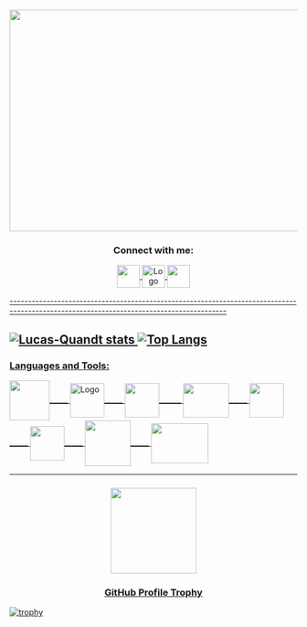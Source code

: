 <h3 align="center"><img align="center" src="https://github.com/Lucas-Quandt/Lucas-Quandt/assets/103226578/3b1157ab-3e14-4071-8c47-ca3a2593682d" alt="" height="388" width="870" /a>

                        
<h3 align="center">Connect with me:</h3>
<p align="center">
<a href="https://www.linkedin.com/in/lucas-quandt-b90901128/" target="blank"><img align="center" src="https://cdn.cdnlogo.com/logos/l/66/linkedin-icon.svg" alt="" height="40" width="40" /a>
<a href="https://www.instagram.com/quandt_/" target="blank"><img align="center" img src="https://cdn.cdnlogo.com/logos/i/4/instagram.svg" alt="Logo" width="40" height="40" /a>
<a href="mailto:lucasdantas2556@gmail.com" target="blank"><img align="center" src="https://cdn.cdnlogo.com/logos/g/68/gmail-icon.svg" alt="" height="40" width="40">
</p>
-----------------------------------------------------------------------------------------------------------------------------------------

![Lucas-Quandt stats](https://github-readme-stats.vercel.app/api?username=lucas-quandt&theme=tokyonight&show_icons=true) ![Top Langs](https://github-readme-stats.vercel.app/api/top-langs/?username=lucas-quandt&theme=tokyonight&show_icons=true)
----------------------------------------------------------------------------------------------------------------------------------------------------  

<h3 align="left">Languages and Tools:</h3>
<p align="left">
<a href=target="blank"><img align="center" src="https://cdn.cdnlogo.com/logos/j/86/java.svg" alt="" height="70" width="70" /a>_____
<a href=target="blank"><img align="center" img src="https://cdn.cdnlogo.com/logos/j/69/javascript.svg" alt="Logo" width="60" height="60" /a>_____
<a href=target="blank"><img align="center" src="https://cdn.cdnlogo.com/logos/h/90/html-5.svg" alt="" height="60" width="60">______
<a href=target="blank"><img align="center" src="https://github.com/Lucas-Quandt/Lucas-Quandt/assets/103226578/284aab1d-723c-4d47-857d-3778326bac8f" alt="" height="60" width="80">_____
<a href=target="blank"><img align="center" src="https://cdn.cdnlogo.com/logos/n/94/nodejs-icon.svg" alt="" height="60" width="60">_____
<a href=target="blank"><img align="center" src="https://cdn.cdnlogo.com/logos/m/78/mysql.svg" alt="" height="60" width="60">_____
<a href=target="blank"><img align="center" src="https://cdn.cdnlogo.com/logos/v/83/vs-code.svg" alt="" height="80" width="80">_____
<a href=target="blank"><img align="center" src="https://github.com/Lucas-Quandt/Lucas-Quandt/assets/103226578/f6cda724-99aa-4d02-8389-317cf2cbf745" alt="" height="70" width="100">
</p>                                                                                                              

----------------------------------------------------------------------------------------------------------------------------------------------------  

<h3 align="center"></h3>
<p align="center">
<a href="https://www.linkedin.com/in/lucas-quandt-b90901128/" target="blank"><img align="center" src="https://github.com/Lucas-Quandt/Lucas-Quandt/assets/103226578/90088ee8-5b8f-44b5-9209-12f419287a72" alt="" height="150" width="150" /a>
<h3 align="center">GitHub Profile Trophy</h3>
  
  
  
  
[![trophy](https://github-profile-trophy.vercel.app/?username=Lucas-Quandt&theme=onedark)](https://github.com/Lucas-Quandt/github-profile-trophy)                                                                                                                      
                                                                                                                           
                                                                                                                                







